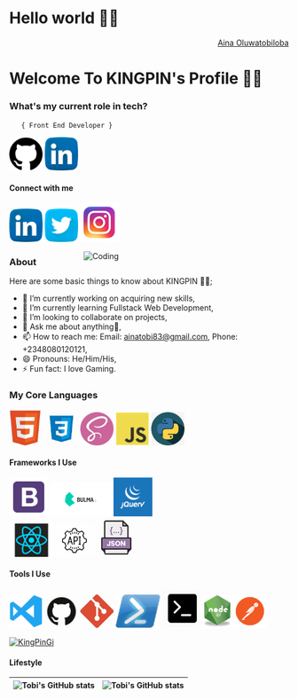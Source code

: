 <h1>Hello world 👋🏾</h1>
<div align="right" class="badge-base LI-profile-badge" data-locale="en_US" data-size="medium" data-theme="dark" data-type="VERTICAL" data-vanity="tobi-aina-5a0034166" data-version="v1"><a class="badge-base__link LI-simple-link" href="https://www.linkedin.com/in/tobiloba-aina-78483822b/"> Aina Oluwatobiloba</a></div>
    
<h1>Welcome To KINGPIN's Profile 👑📍</h1>

### **What's my current role in tech?** </h2>

       { Front End Developer }

<a href="https://github.com/KingPinGi"><img src="images/github.png" width="60" /></a>
<a href="https://www.linkedin.com/in/tobiloba-aina-78483822b/"><img src="images/linkedin.png" width="60" /></a>

#### Connect with me

<a href="https://www.linkedin.com/in/tobiloba-aina-78483822b/"><img src="images/linkedin.png" width="60" /></a>
<a href="https://twitter.com/AinaOluwatobil"><img src="images/twitter.png" width="60" /></a>
<a href="https://www.instagram.com/k.i.ngpin/"><img src="images/ig.png" width="70" /></a>

<img align="right" alt="Coding" width="370" src="https://miro.medium.com/max/680/0*7Q3yvSIv_t0ioJ-Z.gif"/>

### About

Here are some basic things to know about KINGPIN 👑📍;

- 🔭 I’m currently working on acquiring new skills,
- 🌱 I’m currently learning Fullstack Web Development,
- 👯 I’m looking to collaborate on projects,
- 💬 Ask me about anything🌚,
- 📫 How to reach me: Email: ainatobi83@gmail.com, Phone: +2348080120121,
- 😄 Pronouns: He/Him/His,
- ⚡ Fun fact: I love Gaming.

### My Core Languages

<code><img src="images/html.jpg" width="60" title="HTML" /></code>
<code><img src="images/css.jpg" width="60" title="CSS" /></code>
<code><img src="images/sass.jpg" width="60" title="SASS" /></code>
<code><img src="images/javascript.png" width="60" title="JavaScript" /></code>
<code><img src="images/python.png" width="60" title="Python" /></code>

#### Frameworks I Use

<code><img src="images/B.png" width="70" title="Bootstrap" /></code>
<code><img src="images/Bulma.png" width="110" title="Bulma" /></code> <code><img src="images/jQuery.png" width="70" title="jQuery" /></code>  
<code><img src="images/react.png" width="80" title="React" /></code>
<code><img src="images/api.jpg" width="70" title="API" /></code>
<code><img src="images/json.png" width="70" title="JSON" /></code>

#### Tools I Use

<code><img src="images/visualstudio.svg" width="60" title="Visual Studio Code" /></code>
<code><img src="images/github.jpg" width="60" title="GitHub" /></code>
<code><img src="images/git.jpg" width="60" title="Git" /></code>
<code><img src="images/power.png" width="80" title="Powershell" /></code>
<code><img src="images/command.png" width="70" title="Commandprompt" /></code>
<code><img src="images/R.png" width="50" title="NodeJS" /></code>
<code><img src="images/postman.png" width="60" title="Postman API" /></code>

<p align="left"> <a href="https://github.com/ryo-ma/github-profile-trophy"><img src="https://github-profile-trophy.vercel.app/?username=KingPinGi" alt="KingPinGi" /></a> </p>

#### Lifestyle


| <img align="center" src="https://github-readme-stats.vercel.app/api?username=KingPinGi&show_icons=true&include_all_commits=true&hide_border=true" alt="Tobi's GitHub stats" /> | <img align="center" src="https://github-readme-stats.vercel.app/api/top-langs/?username=KingPinGilangs_count=8&layout=compact&hide_border=true" alt="Tobi's GitHub stats" /> |
| ------------- | ------------- |

